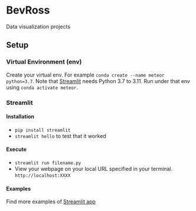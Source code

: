 # BevRoss
 Data visualization projects

## Setup 
### Virtual Environment (env)
Create your virtual env. For example `conda create --name meteor python=3.7`. Note that [Streamlit](https://docs.streamlit.io/library/get-started/installation) needs Python 3.7 to 3.11. Run under that env using `conda activate meteor`.

### Streamlit
#### Installation
- `pip install streamlit`
- `streamlit hello` to test that it worked
#### Execute
- `streamlit run filename.py`
- View your webpage on your local URL specified in your terminal. `http://localhost:XXXX`
#### Examples
Find more examples of [Streamlit app](https://streamlit.io/gallery)